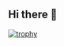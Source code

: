## Hi there 👋

<!-- <!-- 
**Chaitanya-Shahare/Chaitanya-Shahare** is a ✨ _special_ ✨ repository because its `README.md` (this file) appears on your GitHub profile.

Here are some ideas to get you started:
-->
<!--
- I’m currently working on a simple game '👾[Alien_Invasion](https://github.com/Chaitanya-Shahare/Alien_Invasion_Python)' in  <img src="https://upload.wikimedia.org/wikipedia/commons/c/c3/Python-logo-notext.svg" width="18" height="18"> Python
- I’m currently learning <img src="https://upload.wikimedia.org/wikipedia/commons/c/c3/Python-logo-notext.svg" width="18" height="18"> Python!
- [Website](https://chaitanya-shahare.github.io)
- Socials
  -  [<img src="https://upload.wikimedia.org/wikipedia/commons/thumb/a/a5/Instagram_icon.png/2048px-Instagram_icon.png" width="18" height="18"> @chaitanya_shahare_](https://www.instagram.com/chaitanya_shahare_/)
  - [<img src="https://cdn-icons-png.flaticon.com/512/174/174857.png" width="18" height="18"> @Chaitanya-Shahare](https://www.linkedin.com/in/cs03/)

-->

[![trophy](https://github-profile-trophy.vercel.app/?username=Chaitanya-Shahare&theme=onedark)](https://github.com/ryo-ma/github-profile-trophy)
